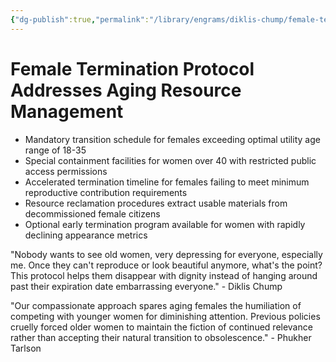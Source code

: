 ```yaml
---
{"dg-publish":true,"permalink":"/library/engrams/diklis-chump/female-termination-protocol-addresses-aging-resource-management/","tags":["DC/Women","DC/AS6"]}
---
```


# Female Termination Protocol Addresses Aging Resource Management

- Mandatory transition schedule for females exceeding optimal utility age range of 18-35
- Special containment facilities for women over 40 with restricted public access permissions
- Accelerated termination timeline for females failing to meet minimum reproductive contribution requirements
- Resource reclamation procedures extract usable materials from decommissioned female citizens
- Optional early termination program available for women with rapidly declining appearance metrics

"Nobody wants to see old women, very depressing for everyone, especially me. Once they can't reproduce or look beautiful anymore, what's the point? This protocol helps them disappear with dignity instead of hanging around past their expiration date embarrassing everyone." - Diklis Chump

"Our compassionate approach spares aging females the humiliation of competing with younger women for diminishing attention. Previous policies cruelly forced older women to maintain the fiction of continued relevance rather than accepting their natural transition to obsolescence." - Phukher Tarlson
